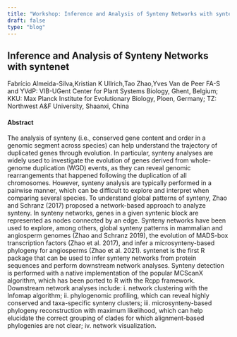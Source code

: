 ```yaml
---
title: "Workshop: Inference and Analysis of Synteny Networks with syntenet"
draft: false
type: "blog"
---
```


## Inference and Analysis of Synteny Networks with syntenet
Fabrício Almeida-Silva,Kristian K Ullrich,Tao Zhao,Yves Van de Peer	
FA-S and YVdP: VIB-UGent Center for Plant Systems Biology, Ghent, Belgium; KKU: Max Planck Institute for Evolutionary Biology, Ploen, Germany; TZ: Northwest A&F University, Shaanxi, China	

#### Abstract

The analysis of synteny (i.e., conserved gene content and order in a genomic segment across species) can help understand the trajectory of duplicated genes through evolution. In particular, synteny analyses are widely used to investigate the evolution of genes derived from whole-genome duplication (WGD) events, as they can reveal genomic rearrangements that happened following the duplication of all chromosomes. However, synteny analysis are typically performed in a pairwise manner, which can be difficult to explore and interpret when comparing several species. To understand global patterns of synteny, Zhao and Schranz (2017) proposed a network-based approach to analyze synteny. In synteny networks, genes in a given syntenic block are represented as nodes connected by an edge. Synteny networks have been used to explore, among others, global synteny patterns in mammalian and angiosperm genomes (Zhao and Schranz 2019), the evolution of MADS-box transcription factors (Zhao et al. 2017), and infer a microsynteny-based phylogeny for angiosperms (Zhao et al. 2021). syntenet is the first R package that can be used to infer synteny networks from protein sequences and perform downstream network analyses. Synteny detection is performed with a native implementation of the popular MCScanX algorithm, which has been ported to R with the Rcpp framework. Downstream network analyses include: i. network clustering with the Infomap algorithm; ii. phylogenomic profiling, which can reveal highly conserved and taxa-specific synteny clusters; iii. microsynteny-based phylogeny reconstruction with maximum likelihood, which can help elucidate the correct grouping of clades for which alignment-based phylogenies are not clear; iv. network visualization.
